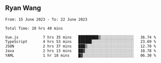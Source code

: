 ## Ryan Wang

<!--START_SECTION:waka-->

```txt
From: 15 June 2023 - To: 22 June 2023

Total Time: 20 hrs 40 mins

Vue.js           7 hrs 35 mins   █████████▒░░░░░░░░░░░░░░░   36.74 %
TypeScript       4 hrs 53 mins   ██████░░░░░░░░░░░░░░░░░░░   23.69 %
JSON             2 hrs 37 mins   ███▒░░░░░░░░░░░░░░░░░░░░░   12.70 %
Java             2 hrs 13 mins   ██▓░░░░░░░░░░░░░░░░░░░░░░   10.78 %
YAML             1 hr 18 mins    █▓░░░░░░░░░░░░░░░░░░░░░░░   06.30 %
```

<!--END_SECTION:waka-->
